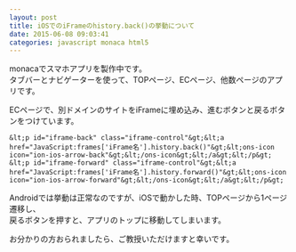 ```yaml
---
layout: post
title: iOSでのiFrameのhistory.back()の挙動について
date: 2015-06-08 09:03:41
categories: javascript monaca html5
---
```

<p>monacaでスマホアプリを製作中です。<br>
タブバーとナビゲーターを使って、TOPページ、ECページ、他数ページのアプリです。</p>

<p>ECページで、別ドメインのサイトをiFrameに埋め込み、進むボタンと戻るボタンをつけています。</p>

```
&lt;p id="iframe-back" class="iframe-control"&gt;&lt;a href="JavaScript:frames['iFrame名'].history.back()"&gt;&lt;ons-icon icon="ion-ios-arrow-back"&gt;&lt;/ons-icon&gt;&lt;/a&gt;&lt;/p&gt;
&lt;p id="iframe-forward" class="iframe-control"&gt;&lt;a href="JavaScript:frames['iFrame名'].history.forward()"&gt;&lt;ons-icon icon="ion-ios-arrow-forward"&gt;&lt;/ons-icon&gt;&lt;/a&gt;&lt;/p&gt;
```

<p>Androidでは挙動は正常なのですが、iOSで動かした時、TOPページから1ページ遷移し、<br>
戻るボタンを押すと、アプリのトップに移動してしまいます。</p>

<p>お分かりの方おられましたら、ご教授いただけますと幸いです。</p>
